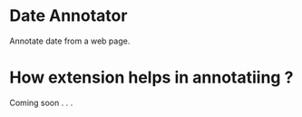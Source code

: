 # Date Annotator
Annotate date from a web page.

# How extension helps in annotatiing ?

Coming soon . . . 

